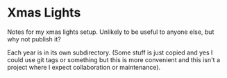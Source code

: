 # Xmas Lights

Notes for my xmas lights setup. Unlikely to be useful to anyone else, but why not publish it?

Each year is in its own subdirectory. (Some stuff is just copied and yes I could use git tags or something but this is more convenient and this isn't a project where I expect collaboration or maintenance).
